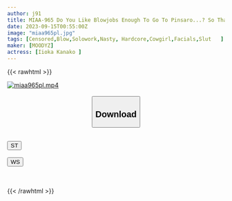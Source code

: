 ```yaml
---
author: j91
title: MIAA-965 Do You Like Blowjobs Enough To Go To Pinsaro...? So That You (boyfriend) Can Never Go To The Sex Industry Again, I'll Give You 10 Rotations Worth Of Blowjobs! Kana Morisawa
date: 2023-09-15T00:55:00Z
image: "miaa965pl.jpg"
tags: [Censored,Blow,Solowork,Nasty, Hardcore,Cowgirl,Facials,Slut	 ]
maker: [MOODYZ]
actress: [Iioka Kanako ]
---
```



{{< rawhtml >}}

<div class="video" data-videoid="QDW3ODBaBLS0PL0">
    <a href="javascript:;">
        <img src="https://my.j91.asia/posts/miaa965pl/miaa965pl.jpg" width="WIDTH" height="HEIGHT" alt="miaa965pl.mp4" loading="lazy">
    </a>
</div>

<script type="text/javascript" src="https://j91.asia/asset/on-demand-st.js"></script>

<br>
  <link rel="stylesheet" href="https://j91.asia/asset/bs5.css">
  
  <center>
  <button class="btn btn-primary" type="button" data-bs-toggle="collapse" data-bs-target=".multi-collapse" aria-expanded="false" aria-controls="multiCollapseExample1 multiCollapseExample2"><h2>Download</h2></button></center>
</p>
<div class="row">
  <div class="col">
    <div class="collapse multi-collapse" id="multiCollapseExample1">
      <div class="card card-body">
	      	      <br>
<div class="buttons">  
<a href="https://streamtape.to/v/QDW3ODBaBLS0PL0"><button class="btn-hover color-3"><i class="fa fa-download"></i> ST</button></a></div>
    </div>
  </div>
</div>
  <div class="col">
    <div class="collapse multi-collapse" id="multiCollapseExample2">
      <div class="card card-body">
	      <br>
<div class="buttons">
    <a href="https://wolfstream.tv/o2qa06mtyoru"><button class="btn-hover color-9"><i class="fa fa-download"></i> WS</button></a></div>
<br><br>
      </div>
    </div>
  </div>
</div>

{{< /rawhtml >}}
